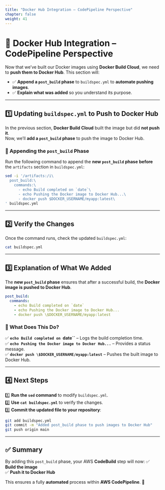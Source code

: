 ```yaml
---
title: "Docker Hub Integration – CodePipeline Perspective"
chapter: false
weight: 41
---
```



# 🐳 Docker Hub Integration – CodePipeline Perspective

Now that we’ve built our Docker images using **Docker Build Cloud**, we need to **push them to Docker Hub**. This section will:
- ✅ **Append a `post_build` phase** to `buildspec.yml` to **automate pushing images**.
- ✅ **Explain what was added** so you understand its purpose.

---

## **1️⃣ Updating `buildspec.yml` to Push to Docker Hub**

In the previous section, **Docker Build Cloud** built the image but did **not push it**.  
Now, we’ll **add a `post_build` phase** to push the image to Docker Hub.

### **📌 Appending the `post_build` Phase**

Run the following command to append the **new `post_build` phase** **before** the `artifacts` section in `buildspec.yml`:

```bash
sed -i '/artifacts:/i\
  post_build:\
    commands:\
      - echo Build completed on `date`\
      - echo Pushing the Docker image to Docker Hub...\
      - docker push $DOCKER_USERNAME/myapp:latest\
' buildspec.yml
```

---

## **2️⃣ Verify the Changes**
Once the command runs, check the updated `buildspec.yml`:

```bash
cat buildspec.yml
```

---

## **3️⃣ Explanation of What We Added**

The **new `post_build` phase** ensures that after a successful build, the **Docker image is pushed to Docker Hub**.

```yaml
post_build:
  commands:
    - echo Build completed on `date`
    - echo Pushing the Docker image to Docker Hub...
    - docker push \$DOCKER_USERNAME/myapp:latest
```

### **📌 What Does This Do?**
✅ **`echo Build completed on `date``** – Logs the build completion time.  
✅ **`echo Pushing the Docker image to Docker Hub...`** – Provides a status message.  
✅ **`docker push \$DOCKER_USERNAME/myapp:latest`** – Pushes the built image to Docker Hub.  

---

## **4️⃣ Next Steps**
1️⃣ **Run the `sed` command** to modify `buildspec.yml`.  
2️⃣ **Use `cat buildspec.yml`** to verify the changes.  
3️⃣ **Commit the updated file to your repository**:

```bash
git add buildspec.yml
git commit -m "Added post_build phase to push images to Docker Hub"
git push origin main
```

---

## **✅ Summary**
By adding this `post_build` phase, your AWS **CodeBuild** step will now:
✅ **Build the image**  
✅ **Push it to Docker Hub**  

This ensures a fully **automated** process within **AWS CodePipeline**. 🚀  
